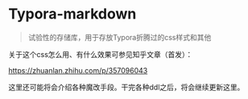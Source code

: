 # Typora-markdown

> 试验性的存储库，用于存放Typora折腾过的css样式和其他

关于这个css怎么用、有什么效果可参见知乎文章（首发）：

https://zhuanlan.zhihu.com/p/357096043

这里还可能将会介绍各种魔改手段。干完各种ddl之后，将会继续更新这里。
